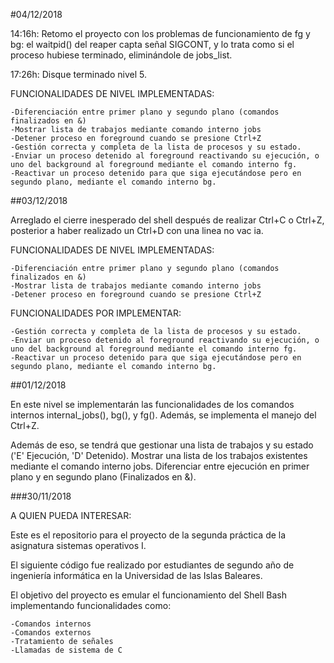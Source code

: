#04/12/2018

14:16h: Retomo el proyecto con los problemas de funcionamiento de fg y bg: el waitpid() del reaper capta señal SIGCONT, y lo trata como si el proceso hubiese terminado, eliminándole de jobs_list.

17:26h: Disque terminado nivel 5.

FUNCIONALIDADES DE NIVEL IMPLEMENTADAS:

	-Diferenciación entre primer plano y segundo plano (comandos finalizados en &)
	-Mostrar lista de trabajos mediante comando interno jobs
	-Detener proceso en foreground cuando se presione Ctrl+Z
	-Gestión correcta y completa de la lista de procesos y su estado.
	-Enviar un proceso detenido al foreground reactivando su ejecución, o uno del background al foreground mediante el comando interno fg.
	-Reactivar un proceso detenido para que siga ejecutándose pero en segundo plano, mediante el comando interno bg.

##03/12/2018

Arreglado el cierre inesperado del shell después de realizar Ctrl+C o Ctrl+Z, posterior a haber realizado un Ctrl+D con una linea no vac
ia.

FUNCIONALIDADES DE NIVEL IMPLEMENTADAS:

	-Diferenciación entre primer plano y segundo plano (comandos finalizados en &)
	-Mostrar lista de trabajos mediante comando interno jobs
	-Detener proceso en foreground cuando se presione Ctrl+Z

FUNCIONALIDADES POR IMPLEMENTAR:

	-Gestión correcta y completa de la lista de procesos y su estado.
	-Enviar un proceso detenido al foreground reactivando su ejecución, o uno del background al foreground mediante el comando interno fg.
	-Reactivar un proceso detenido para que siga ejecutándose pero en segundo plano, mediante el comando interno bg.
	
##01/12/2018

En este nivel se implementarán las funcionalidades de los comandos internos internal_jobs(), bg(), y fg(). Además, se implementa el manejo del Ctrl+Z.

Además de eso, se tendrá que gestionar una lista de trabajos y su estado ('E' Ejecución, 'D' Detenido). Mostrar una lista de los trabajos existentes mediante el comando interno jobs. Diferenciar entre ejecución en primer plano y en segundo plano (Finalizados en &).

###30/11/2018

A QUIEN PUEDA INTERESAR:

Este es el repositorio para el proyecto de la segunda práctica de la asignatura sistemas operativos I.

El siguiente código fue realizado por estudiantes de segundo año de ingeniería informática en la Universidad de las Islas Baleares.

El objetivo del proyecto es emular el funcionamiento del Shell Bash implementando funcionalidades como:

	-Comandos internos
	-Comandos externos
	-Tratamiento de señales
	-Llamadas de sistema de C

